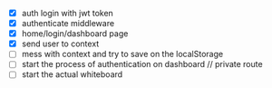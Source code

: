 - [x] auth login with jwt token
- [x] authenticate middleware
- [x] home/login/dashboard page
- [x] send user to context
- [  ] mess with context and try to save on the localStorage
- [  ] start the process of authentication on dashboard // private route
- [  ] start the actual whiteboard
